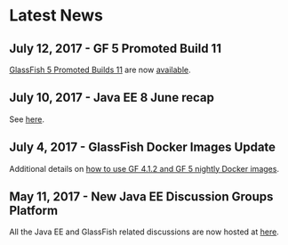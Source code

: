 # Latest News

## July 12, 2017 - GF 5 Promoted Build 11 ##

[GlassFish 5 Promoted Builds 11](https://github.com/javaee/glassfish/releases) are now [available](http://download.oracle.com/glassfish/5.0/promoted/index.html).

## July 10, 2017 - Java EE 8 June recap

See [here](https://blogs.oracle.com/theaquarium/java-ee-8-june-recap).

## July 4, 2017 - GlassFish Docker Images Update

Additional details on [how to use GF 4.1.2 and GF 5 nightly Docker images](https://blogs.oracle.com/theaquarium/glassfish-docker-images-–-update).

## May 11, 2017 - New Java EE Discussion Groups Platform ##

All the Java EE and GlassFish related discussions are now hosted at [here](https://javaee.groups.io/g/javaee).

